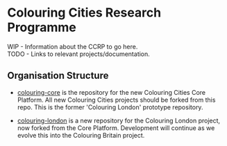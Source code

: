 # Colouring Cities Research Programme
WIP - Information about the CCRP to go here.  
TODO - Links to relevant projects/documentation.

## Organisation Structure
- [colouring-core](https://github.com/colouring-cities/colouring-core) is the repository for the new Colouring Cities Core Platform. All new Colouring Cities projects should be forked from this repo. This is the former 'Colouring London' prototype repository.  
  
- [colouring-london](https://github.com/colouring-cities/colouring-london) is a new repository for the Colouring London project, now forked from the Core Platform. Development will continue as we evolve this into the Colouring Britain project.
